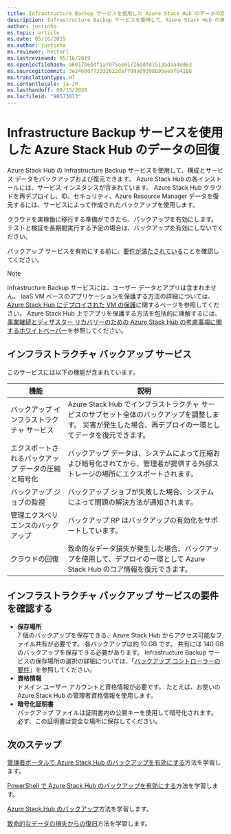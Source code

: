 ```yaml
---
title: Infrastructure Backup サービスを使用した Azure Stack Hub のデータの回復
description: Infrastructure Backup サービスを使用して、Azure Stack Hub の構成とサービス データをバックアップおよび復元する方法について学習します。
author: justinha
ms.topic: article
ms.date: 05/16/2019
ms.author: justinha
ms.reviewer: hectorl
ms.lastreviewed: 05/16/2019
ms.openlocfilehash: a6017b6bdf1a7075ae01726ddfd1513adaa4ed63
ms.sourcegitcommit: 3e2460d773332622daff09a09398b95ae9fb4188
ms.translationtype: HT
ms.contentlocale: ja-JP
ms.lasthandoff: 09/15/2020
ms.locfileid: "90573073"
---
```

# <a name="recover-data-in-azure-stack-hub-with-the-infrastructure-backup-service"></a>Infrastructure Backup サービスを使用した Azure Stack Hub のデータの回復

Azure Stack Hub の Infrastructure Backup サービスを使用して、構成とサービス データをバックアップおよび復元できます。 Azure Stack Hub の各インストールには、サービス インスタンスが含まれています。 Azure Stack Hub クラウドを再デプロイし、ID、セキュリティ、Azure Resource Manager データを復元するには、サービスによって作成されたバックアップを使用します。

クラウドを実稼働に移行する準備ができたら、バックアップを有効にします。 テストと検証を長期間実行する予定の場合は、バックアップを有効にしないでください。

バックアップ サービスを有効にする前に、[要件が満たされている](#verify-requirements-for-the-infrastructure-backup-service)ことを確認してください。

> [!Note]  
> Infrastructure Backup サービスには、ユーザー データとアプリは含まれません。 IaaS VM ベースのアプリケーションを保護する方法の詳細については、[Azure Stack Hub にデプロイされた VM の保護](../user/azure-stack-manage-vm-protect.md)に関するページを参照してください。 Azure Stack Hub 上でアプリを保護する方法を包括的に理解するには、[事業継続とディザスター リカバリーのための Azure Stack Hub の考慮事項に関するホワイトペーパー](https://aka.ms/azurestackbcdrconsiderationswp)を参照してください。

## <a name="the-infrastructure-backup-service"></a>インフラストラクチャ バックアップ サービス

このサービスには以下の機能が含まれています。

| 機能                                            | 説明                                                                                                                                                |
|----------------------------------------------------|------------------------------------------------------------------------------------------------------------------------------------------------------------|
| バックアップ インフラストラクチャ サービス                     | Azure Stack Hub でインフラストラクチャ サービスのサブセット全体のバックアップを調整します。 災害が発生した場合、再デプロイの一環としてデータを復元できます。 |
| エクスポートされるバックアップ データの圧縮と暗号化 | バックアップ データは、システムによって圧縮および暗号化されてから、管理者が提供する外部ストレージの場所にエクスポートされます。                |
| バックアップ ジョブの監視                              | バックアップ ジョブが失敗した場合、システムによって問題の解決方法が通知されます。                                                                                                |
| 管理エクスペリエンスのバックアップ                       | バックアップ RP はバックアップの有効化をサポートしています。                                                                                                                         |
| クラウドの回復                                     | 致命的なデータ損失が発生した場合、バックアップを使用して、デプロイの一環として Azure Stack Hub のコア情報を復元できます。                                 |

## <a name="verify-requirements-for-the-infrastructure-backup-service"></a>インフラストラクチャ バックアップ サービスの要件を確認する

- **保存場所**  
  7 個のバックアップを保存できる、Azure Stack Hub からアクセス可能なファイル共有が必要です。 各バックアップは約 10 GB です。 共有には 140 GB のバックアップを保存できる必要があります。 Infrastructure Backup サービスの保存場所の選択の詳細については、「[バックアップ コントローラーの要件](azure-stack-backup-reference.md#backup-controller-requirements)」を参照してください。
- **資格情報**  
  ドメイン ユーザー アカウントと資格情報が必要です。 たとえば、お使いの Azure Stack Hub の管理者資格情報を使用します。
- **暗号化証明書**  
  バックアップ ファイルは証明書内の公開キーを使用して暗号化されます。 必ず、この証明書は安全な場所に保存してください。 


## <a name="next-steps"></a>次のステップ

[管理者ポータルで Azure Stack Hub のバックアップを有効にする](azure-stack-backup-enable-backup-console.md)方法を学習します。

[PowerShell で Azure Stack Hub のバックアップを有効にする](azure-stack-backup-enable-backup-powershell.md)方法を学習します。

[Azure Stack Hub のバックアップ](azure-stack-backup-back-up-azure-stack.md)方法を学習します。

[致命的なデータの損失からの復旧](azure-stack-backup-recover-data.md)方法を学習します。
